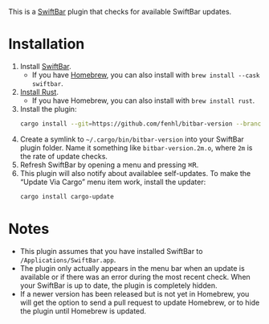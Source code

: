 This is a [SwiftBar](https://swiftbar.app/) plugin that checks for available SwiftBar updates.

# Installation

1. Install [SwiftBar](https://swiftbar.app/).
    * If you have [Homebrew](https://brew.sh/), you can also install with `brew install --cask swiftbar`.
2. [Install Rust](https://www.rust-lang.org/tools/install).
    * If you have Homebrew, you can also install with `brew install rust`.
3. Install the plugin:
    ```sh
    cargo install --git=https://github.com/fenhl/bitbar-version --branch=main
    ```
4. Create a symlink to `~/.cargo/bin/bitbar-version` into your SwiftBar plugin folder. Name it something like `bitbar-version.2m.o`, where `2m` is the rate of update checks.
5. Refresh SwiftBar by opening a menu and pressing <kbd>⌘</kbd><kbd>R</kbd>.
6. This plugin will also notify about availablee self-updates. To make the “Update Via Cargo” menu item work, install the updater:
    ```sh
    cargo install cargo-update
    ```

# Notes

* This plugin assumes that you have installed SwiftBar to `/Applications/SwiftBar.app`.
* The plugin only actually appears in the menu bar when an update is available or if there was an error during the most recent check. When your SwiftBar is up to date, the plugin is completely hidden.
* If a newer version has been released but is not yet in Homebrew, you will get the option to send a pull request to update Homebrew, or to hide the plugin until Homebrew is updated.
